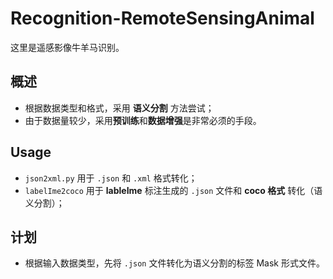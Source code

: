# Recognition-RemoteSensingAnimal
这里是遥感影像牛羊马识别。

## 概述
- 根据数据类型和格式，采用 **语义分割** 方法尝试；
- 由于数据量较少，采用**预训练**和**数据增强**是非常必须的手段。

## Usage
- `json2xml.py` 用于 `.json` 和 `.xml` 格式转化；
- `labelIme2coco` 用于 **lableIme** 标注生成的 `.json` 文件和 **coco 格式** 转化（语义分割）；

## 计划
- 根据输入数据类型，先将 ``.json`` 文件转化为语义分割的标签 Mask 形式文件。
